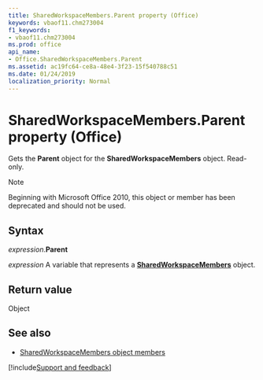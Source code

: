 ```yaml
---
title: SharedWorkspaceMembers.Parent property (Office)
keywords: vbaof11.chm273004
f1_keywords:
- vbaof11.chm273004
ms.prod: office
api_name:
- Office.SharedWorkspaceMembers.Parent
ms.assetid: ac19fc64-ce8a-48e4-3f23-15f540788c51
ms.date: 01/24/2019
localization_priority: Normal
---
```



# SharedWorkspaceMembers.Parent property (Office)

Gets the **Parent** object for the **SharedWorkspaceMembers** object. Read-only.

> [!NOTE] 
> Beginning with Microsoft Office 2010, this object or member has been deprecated and should not be used.


## Syntax

_expression_.**Parent**

_expression_ A variable that represents a **[SharedWorkspaceMembers](Office.SharedWorkspaceMembers.md)** object.


## Return value

Object


## See also

- [SharedWorkspaceMembers object members](overview/Library-Reference/sharedworkspacemembers-members-office.md)



[!include[Support and feedback](~/includes/feedback-boilerplate.md)]